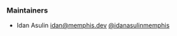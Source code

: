 ### Maintainers
  - Idan Asulin <idan@memphis.dev> [@idanasulinmemphis](https://github.com/idanasulinmemphis)
